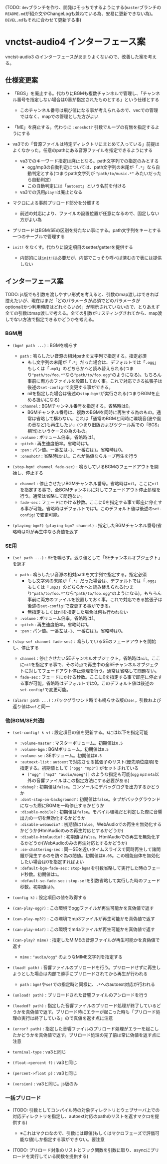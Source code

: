 (TODO: `dev`ブランチを作り、開発はそっちでするようにする(`master`ブランチの`README.md`が紹介文やChangeLogも兼ねている為、安易に更新できない為)。`DEVEL.md`もそれに合わせて更新する事)

# vnctst-audio4 インターフェース案

vnctst-audio3 のインターフェースがあまりよくないので、改善した案を考える。


## 仕様変更案

- 「BGS」を廃止する。代わりにBGMも複数チャンネルで管理し、「チャンネル番号を指定しない場合は0番が指定されたものとする」という仕様とする
    - このチャンネル番号は飛び値になる事が考えられるので、vecでの管理ではなく、mapでの管理とした方がよい

- 「ME」を廃止する。代わりに `:oneshot?` 引数でループの有無を指定するようにする

- va3での「音源ファイルは特定ディレクトリにまとめて入っている」前提はよくなかった。任意のpathにある音源ファイルを指定できるようにする
    - va3でのキーワード指定は廃止となる。path文字列での指定のみとする
        - ogg/mp3の自動判定については、path文字列の末尾が「`.*`」なら自動判定とする(つまりpath文字列が `"path/to/music.*"` みたいだったら自動判定)
        - この自動判定には「`autoext`」という名前を付ける
    - va3での汎用`play!`は廃止となる

- マクロによる事前プリロード部分を分離する
    - 前述の対応により、ファイルの設置位置が任意になるので、固定しない方がよい為

- プリロードはBGM/SEの区別を持たない事にする。path文字列をキーとする一つのテーブルで管理する

- `init!` をなくす。代わりに設定項目のsetter/getterを提供する
    - 内部的には`init!`は必要だが、内部でこっそり呼べば済むので表には提供しない


## インターフェース案

TODO: js版でも引数を渡しやすい形式を考えると、引数のmap渡しはできれば控えたいが、現在はまだ「どのパラメータが必須でどのパラメータがoptional(かつ利用頻度はどれぐらいか)」が明示されていないので、とりあえず全ての引数はmap渡しで考える。全ての引数がリスティングされてから、map渡しでない方法で指定できるかどうかを考える。


### BGM用

- `(bgm! path ...)` : BGMを鳴らす
    - `path` : 鳴らしたい音源の相対pathを文字列で指定する。指定必須
        - もし文字列の末尾が「`.*`」だった場合は、デフォルトでは「`.ogg`」もしくは「`.mp3`」のどちらかへと読み替えられる(つまり`"path/to/foo.*"`なら`"path/to/foo.ogg"`のようになる)。もちろん事前に両方のファイルを設置しておく事。これで対応できる拡張子は後述の`set-config!`で変更する事ができる。
        - nilを指定した場合は後述の`stop-bgm!`が実行される(つまりBGMを止める扱いになる)
    - `:channel` : BGMチャンネル番号を指定する。省略時は0。
        - BGMチャンネル番号は、複数のBGMを同時に再生する為のもの。通常は省略して構わない。これは「通常のBGMと同時に環境音(波や風の音など)も再生したい」(つまり旧版およびツクール系での「BGS」相当)というケースの為のもの。
    - `:volume` : ボリューム倍率。省略時は1。
    - `:pitch` : 再生速度倍率。省略時は1。
    - `:pan` : パン値。一番左は`-1`、一番右は`1`。省略時は0。
    - `:oneshot?` : 省略時は`nil`。これが偽値ならループ再生を行う

- `(stop-bgm! channel fade-sec)` : 鳴らしているBGMのフェードアウトを開始し、停止する
    - `channel` : 停止させたいBGMチャンネル番号。省略時は`nil`。ここに`nil`を指定する事で、全BGMチャンネルに対してフェードアウト停止処理を行う。通常は省略して問題ない。
    - `fade-sec` : フェードにかける秒数。ここに0を指定する事で即座に停止する事が可能。省略時はデフォルトでは1。このデフォルト値は後述の`set-config!`で変更可能。

- `(playing-bgm?)` `(playing-bgm? channel)` : 指定したBGMチャンネル番号(省略時は0)が再生中なら真値を返す


### SE用

- `(se! path ...)` : SEを鳴らす。返り値として「SEチャンネルオブジェクト」を返す
    - `path` : 鳴らしたい音源の相対pathを文字列で指定する。指定必須
        - もし文字列の末尾が「`.*`」だった場合は、デフォルトでは「`.ogg`」もしくは「`.mp3`」のどちらかへと読み替えられる(つまり`"path/to/foo.*"`なら`"path/to/foo.ogg"`のようになる)。もちろん事前に両方のファイルを設置しておく事。これで対応できる拡張子は後述の`set-config!`で変更する事ができる。
        - 無指定もしくはnilを指定した場合は何も行われない
    - `:volume` : ボリューム倍率。省略時は1。
    - `:pitch` : 再生速度倍率。省略時は1。
    - `:pan` : パン値。一番左は`-1`、一番右は`1`。省略時は0。

- `(stop-se! channel fade-sec)` : 鳴らしているSEのフェードアウトを開始し、停止する
    - `channel` : 停止させたいSEチャンネルオブジェクト。省略時は`nil`。ここに`nil`を指定する事で、その時点で再生中の全SEチャンネルオブジェクトに対してフェードアウト停止処理を行う。通常は省略して問題ない。
    - `fade-sec` : フェードにかける秒数。ここに0を指定する事で即座に停止する事が可能。省略時はデフォルトでは0。このデフォルト値は後述の`set-config!`で変更可能。

- `(alarm! path ...)` : バックグラウンド時でも鳴らせる版の`se!`。引数および返り値は`se!`と同一


### 他(BGM/SE共通)

- `(set-config! k v)` : 設定項目の値を更新する。`k`には以下を指定可能
    - `:volume-master` : マスターボリューム。初期値は`0.5`
    - `:volume-bgm` : BGMボリューム。初期値は`0.5`
    - `:volume-se` : SEボリューム。初期値は`0.5`
    - `:autoext-list` : `autoext`で対応させる拡張子のリスト(優先順位度順)を指定する。初期値として `["ogg" "mp3"]` がセットされている
        - `["ogg" ["mp3" "audio/mpeg"]]` のような指定も可能(`ogg` `mp3` `m4a`以外の音響ファイルはこの指定方法にする必要がある)
    - `:debug?` : 初期値は`false`。コンソールにデバッグログを出力するかどうか
    - `:dont-stop-on-background?` : 初期値は`false`。タブがバックグラウンドになった際にBGMを一時停止するかどうか
    - `:disable-mobile?` : 初期値は`false`。モバイル環境だと判定した際に音響出力の一切を無効化するかどうか
    - `:disable-webaudio?` : 初期値は`false`。WebAudioでの再生を無効化するかどうか(HtmlAudioのみの再生対応とするかどうか)
    - `:disable-htmlaudio?` : 初期値は`false`。HtmlAudioでの再生を無効化するかどうか(WebAudioのみの再生対応とするかどうか)
    - `:se-chattering-sec` : 同一SEを近いタイムスライスで同時再生して諸問題が発生するのを防ぐ為の閾値。初期値は`0.05`。この機能自体を無効化したい場合は0を指定すればよい
    - `:default-bgm-fade-sec` : `stop-bgm!`を引数省略して実行した時のフェード秒数。初期値は`1`。
    - `:default-se-fade-sec` : `stop-se!`を引数省略して実行した時のフェード秒数。初期値は`0`。

- `(config k)` : 設定項目の値を取得する

- `(can-play-ogg?)` : この環境でoggファイルが再生可能かを真偽値で返す

- `(can-play-mp3?)` : この環境でmp3ファイルが再生可能かを真偽値で返す

- `(can-play-m4a?)` : この環境でm4aファイルが再生可能かを真偽値で返す

- `(can-play? mime)` : 指定したMIMEの音源ファイルが再生可能かを真偽値で返す
    - `mime` : `"audio/ogg"` のようなMIME文字列を指定する

- `(load! path)` : 音響ファイルのプリロードを行う。プリロードせずに再生しようとした場合は内部で勝手にプリロードされてから再生が行われる
    - `path` : `bgm!`や`se!`での指定時と同様に、`.*`へのautoext対応が行われる

- `(unload! path)` : プリロードされた音響ファイルのアンロードを行う

- `(loaded? path)` : 指定した音響ファイルのプリロード処理が終了しているどうかを真偽値で返す。プリロード時にエラーが起こった時も「プリロード処理の実行は終了している」ので真値を返す点に注意

- `(error? path)` : 指定した音響ファイルのプリロード処理がエラーを起こしたかどうかを真偽値で返す。プリロード処理の完了前は常に偽値を返す点に注意

- `terminal-type` : va3と同じ

- `(float->percent f)` : va3と同じ

- `(percent->float p)` : va3と同じ

- `(version)` : va3と同じ。js版のみ


### 一括プリロード

- (TODO: 引数としてコンパイル時の対象ディレクトリとウェブサーバ上での対応ディレクトリを指定し、autoext対応のpathのリストを返すマクロを提供する)
    - ※これはマクロなので、引数には即値(もしくはマクロフェーズで評価可能な値)しか指定する事ができない。要注意

- (TODO: プリロード対象のリストとフック関数を引数に取り、asyncにプリロードを実行している関数を提供する)


